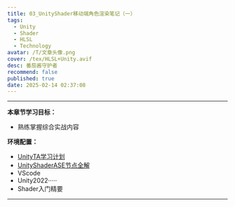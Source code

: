 ```yaml
---
title: 03_UnityShader移动端角色渲染笔记（一）
tags:
  - Unity
  - Shader
  - HLSL
  - Technology
avatar: /T/文章头像.png
cover: /tex/HLSL+Unity.avif
desc: 番茄酱守护者
recommend: false
published: true
date: 2025-02-14 02:37:08
---
```


---

**本章节学习目标：** 

- 熟练掌握综合实战内容



**环境配置：**

- [UnityTA学习计划](http://localhost:4000/2024/12/18/其他/UnityTA学习计划/)
- [UnityShaderASE节点全解](https://blog.maoxiang.site/2024/12/18/Shader/UnityShaderASE节点全解/)
- VScode
- Unity2022·····
- Shader入门精要

---


